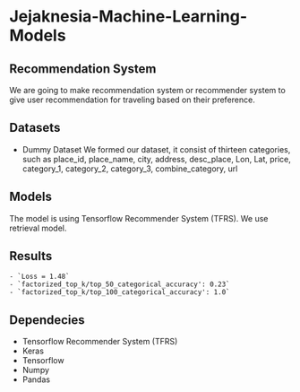 # Jejaknesia-Machine-Learning-Models

## Recommendation System
We are going to make recommendation system or recommender system to give user recommendation for traveling based on their preference.

## Datasets
- Dummy Dataset
  We formed our dataset, it consist of thirteen categories, such as place_id, place_name, city, address, desc_place, Lon, Lat, price, category_1, category_2, category_3, combine_category, url

## Models
The model is using Tensorflow Recommender System (TFRS). We use retrieval model.

## Results
    - `Loss = 1.48`
    - `factorized_top_k/top_50_categorical_accuracy': 0.23`
    - `factorized_top_k/top_100_categorical_accuracy': 1.0`

## Dependecies
- Tensorflow Recommender System (TFRS)
- Keras
- Tensorflow
- Numpy
- Pandas
